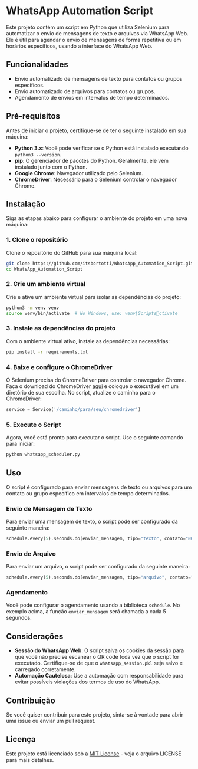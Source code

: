 
# WhatsApp Automation Script

Este projeto contém um script em Python que utiliza Selenium para automatizar o envio de mensagens de texto e arquivos via WhatsApp Web. Ele é útil para agendar o envio de mensagens de forma repetitiva ou em horários específicos, usando a interface do WhatsApp Web.

## Funcionalidades

- Envio automatizado de mensagens de texto para contatos ou grupos específicos.
- Envio automatizado de arquivos para contatos ou grupos.
- Agendamento de envios em intervalos de tempo determinados.

## Pré-requisitos

Antes de iniciar o projeto, certifique-se de ter o seguinte instalado em sua máquina:

- **Python 3.x**: Você pode verificar se o Python está instalado executando `python3 --version`.
- **pip**: O gerenciador de pacotes do Python. Geralmente, ele vem instalado junto com o Python.
- **Google Chrome**: Navegador utilizado pelo Selenium.
- **ChromeDriver**: Necessário para o Selenium controlar o navegador Chrome.

## Instalação

Siga as etapas abaixo para configurar o ambiente do projeto em uma nova máquina:

### 1. Clone o repositório

Clone o repositório do GitHub para sua máquina local:

```bash
git clone https://github.com/itsbortotti/WhatsApp_Automation_Script.git
cd WhatsApp_Automation_Script
```

### 2. Crie um ambiente virtual

Crie e ative um ambiente virtual para isolar as dependências do projeto:

```bash
python3 -m venv venv
source venv/bin/activate  # No Windows, use: venv\Scriptsctivate
```

### 3. Instale as dependências do projeto

Com o ambiente virtual ativo, instale as dependências necessárias:

```bash
pip install -r requirements.txt
```

### 4. Baixe e configure o ChromeDriver

O Selenium precisa do ChromeDriver para controlar o navegador Chrome. Faça o download do ChromeDriver [aqui](https://sites.google.com/chromium.org/driver/downloads) e coloque o executável em um diretório de sua escolha. No script, atualize o caminho para o ChromeDriver:

```python
service = Service('/caminho/para/seu/chromedriver')
```

### 5. Execute o Script

Agora, você está pronto para executar o script. Use o seguinte comando para iniciar:

```bash
python whatsapp_scheduler.py
```

## Uso

O script é configurado para enviar mensagens de texto ou arquivos para um contato ou grupo específico em intervalos de tempo determinados.

### Envio de Mensagem de Texto

Para enviar uma mensagem de texto, o script pode ser configurado da seguinte maneira:

```python
schedule.every(5).seconds.do(enviar_mensagem, tipo="texto", contato="NOME_DO_CONTATO", conteudo="Olá, esta é uma mensagem automática.")
```

### Envio de Arquivo

Para enviar um arquivo, o script pode ser configurado da seguinte maneira:

```python
schedule.every(5).seconds.do(enviar_mensagem, tipo="arquivo", contato="NOME_DO_CONTATO", conteudo="/caminho/para/seu/arquivo.pdf")
```

### Agendamento

Você pode configurar o agendamento usando a biblioteca `schedule`. No exemplo acima, a função `enviar_mensagem` será chamada a cada 5 segundos.

## Considerações

- **Sessão do WhatsApp Web**: O script salva os cookies da sessão para que você não precise escanear o QR code toda vez que o script for executado. Certifique-se de que o `whatsapp_session.pkl` seja salvo e carregado corretamente.
- **Automação Cautelosa**: Use a automação com responsabilidade para evitar possíveis violações dos termos de uso do WhatsApp.

## Contribuição

Se você quiser contribuir para este projeto, sinta-se à vontade para abrir uma issue ou enviar um pull request.

## Licença

Este projeto está licenciado sob a [MIT License](https://opensource.org/licenses/MIT) - veja o arquivo LICENSE para mais detalhes.
